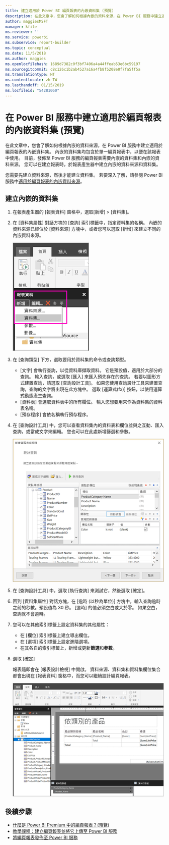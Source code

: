 ```yaml
---
title: 建立適用於 Power BI 編頁報表的內嵌資料集 (預覽)
description: 在此文章中，您會了解如何根據內嵌的資料來源，在 Power BI 服務中建立適用於編頁報表的內嵌資料集。
author: maggiesMSFT
manager: kfile
ms.reviewer: ''
ms.service: powerbi
ms.subservice: report-builder
ms.topic: conceptual
ms.date: 11/5/2018
ms.author: maggies
ms.openlocfilehash: 1689d7382c0f3bf7406a4a44ffeab53e6bc59197
ms.sourcegitcommit: c8c126c1b2ab4527a16a4fb8f5208e0f7fa5ff5a
ms.translationtype: HT
ms.contentlocale: zh-TW
ms.lasthandoff: 01/15/2019
ms.locfileid: "54281060"
---
```

# <a name="create-an-embedded-dataset-for-a-paginated-report-in-the-power-bi-service-preview"></a>在 Power BI 服務中建立適用於編頁報表的內嵌資料集 (預覽)
在此文章中，您會了解如何根據內嵌的資料來源，在 Power BI 服務中建立適用於編頁報表的內嵌資料集。 內嵌的資料集均包含於單一編頁報表中，以便在該報表中使用。 目前，發佈至 Power BI 服務的編頁報表需要內嵌的資料集和內嵌的資料來源。 您可以在建立報表時，於報表產生器中建立內嵌的資料來源和資料集。 

您需要先建立資料來源，然後才能建立資料集。 若要深入了解，請參閱 Power BI 服務中[適用於編頁報表的內嵌資料來源](paginated-reports-embedded-data-source.md)。
  
## <a name="create-an-embedded-dataset"></a>建立內嵌的資料集
  
1. 在報表產生器的 [報表資料] 窗格中，選取[新增] > [資料集]。

1. 在 [資料集屬性] 對話方塊的 [查詢] 索引標籤中，指定資料集的名稱。 內嵌的資料來源已經位於 [資料來源] 方塊中，或者您可以選取 [新增] 來建立不同的內嵌資料來源。
 
   ![新增資料集](media/paginated-reports-create-embedded-dataset/power-bi-paginated-new-dataset.png)  

3. 在 [查詢類型] 下方，選取要用於資料集的命令或查詢類型。 
    - [文字] 會執行查詢，以從資料庫擷取資料。 它是預設值，適用於大部分的查詢。 輸入查詢，或選取 [匯入] 來匯入預先存在的查詢。 若要以圖形方式建置查詢，請選取 [查詢設計工具]。 如果您使用查詢設計工具來建置查詢，查詢的文字將出現在此方塊中。 選取 [運算式(fx)] 按鈕，以使用運算式動態產生查詢。 
    - [資料表] 會選取資料表中的所有欄位。 輸入您想要用來作為資料集的資料表名稱。
    - [預存程序] 會依名稱執行預存程序。

4. 在 [查詢設計工具] 中，您可以查看資料集內的資料表和欄位並與之互動、匯入查詢，或當成文字來編輯。 您也可以在此處新增篩選和參數。 

    ![查詢設計工具](media/paginated-reports-create-embedded-dataset/power-bi-paginated-embedded-dataset-edit-query.png)

5. 在 [查詢設計工具] 中，選取 [執行查詢] 來測試它，然後選取 [確定]。

1. 回到 [資料集屬性] 對話方塊，在 [逾時 (以秒為單位)] 方塊中，輸入查詢逾時之前的秒數。預設值為 30 秒。 [逾時] 的值必須空白或大於零。 如果空白，查詢就不會逾時。

7.  您可以在其他索引標籤上設定資料集的其他屬性：
    - 在 [欄位] 索引標籤上建立導出欄位。
    - 在 [選項] 索引標籤上設定進階選項。
    - 在其各自的索引標籤上，新增或更新**篩選**和**參數**。

8. 選取 [確定]
 
   報表隨即會在 [報表設計檢視] 中開啟。 資料來源、資料集和資料集欄位集合都會出現在 [報表資料] 窗格中，而您可以繼續設計編頁報表。  

    ![[報表設計檢視] 中的資料集](media/paginated-reports-create-embedded-dataset/power-bi-paginated-embedded-dataset-report-design-view.png) 
 
## <a name="next-steps"></a>後續步驟 

- [什麼是 Power BI Premium 中的編頁報表？(預覽)](paginated-reports-report-builder-power-bi.md)  
- [教學課程：建立編頁報表並將它上傳至 Power BI 服務](paginated-reports-quickstart-aw.md)
- [將編頁報表發佈至 Power BI 服務](paginated-reports-save-to-power-bi-service.md)

